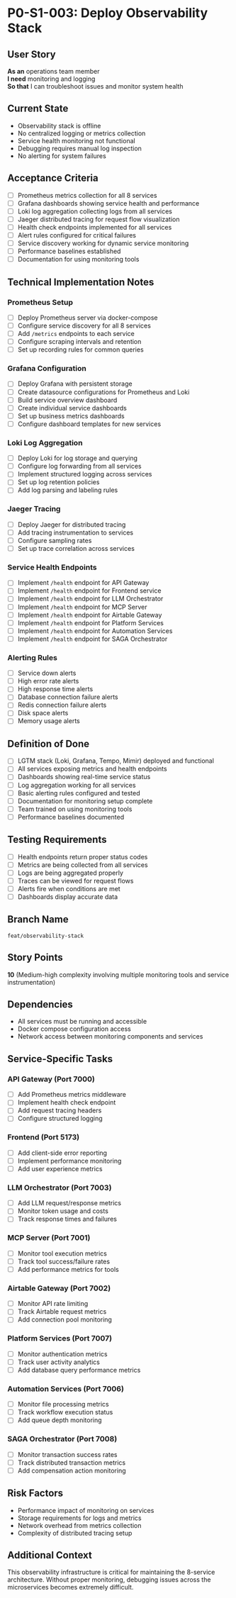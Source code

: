 # P0-S1-003: Deploy Observability Stack

## User Story
**As an** operations team member  
**I need** monitoring and logging  
**So that** I can troubleshoot issues and monitor system health

## Current State
- Observability stack is offline
- No centralized logging or metrics collection
- Service health monitoring not functional
- Debugging requires manual log inspection
- No alerting for system failures

## Acceptance Criteria
- [ ] Prometheus metrics collection for all 8 services
- [ ] Grafana dashboards showing service health and performance
- [ ] Loki log aggregation collecting logs from all services
- [ ] Jaeger distributed tracing for request flow visualization
- [ ] Health check endpoints implemented for all services
- [ ] Alert rules configured for critical failures
- [ ] Service discovery working for dynamic service monitoring
- [ ] Performance baselines established
- [ ] Documentation for using monitoring tools

## Technical Implementation Notes

### Prometheus Setup
- [ ] Deploy Prometheus server via docker-compose
- [ ] Configure service discovery for all 8 services
- [ ] Add `/metrics` endpoints to each service
- [ ] Configure scraping intervals and retention
- [ ] Set up recording rules for common queries

### Grafana Configuration
- [ ] Deploy Grafana with persistent storage
- [ ] Create datasource configurations for Prometheus and Loki
- [ ] Build service overview dashboard
- [ ] Create individual service dashboards
- [ ] Set up business metrics dashboards
- [ ] Configure dashboard templates for new services

### Loki Log Aggregation
- [ ] Deploy Loki for log storage and querying
- [ ] Configure log forwarding from all services
- [ ] Implement structured logging across services
- [ ] Set up log retention policies
- [ ] Add log parsing and labeling rules

### Jaeger Tracing
- [ ] Deploy Jaeger for distributed tracing
- [ ] Add tracing instrumentation to services
- [ ] Configure sampling rates
- [ ] Set up trace correlation across services

### Service Health Endpoints
- [ ] Implement `/health` endpoint for API Gateway
- [ ] Implement `/health` endpoint for Frontend service
- [ ] Implement `/health` endpoint for LLM Orchestrator
- [ ] Implement `/health` endpoint for MCP Server
- [ ] Implement `/health` endpoint for Airtable Gateway
- [ ] Implement `/health` endpoint for Platform Services
- [ ] Implement `/health` endpoint for Automation Services
- [ ] Implement `/health` endpoint for SAGA Orchestrator

### Alerting Rules
- [ ] Service down alerts
- [ ] High error rate alerts
- [ ] High response time alerts
- [ ] Database connection failure alerts
- [ ] Redis connection failure alerts
- [ ] Disk space alerts
- [ ] Memory usage alerts

## Definition of Done
- [ ] LGTM stack (Loki, Grafana, Tempo, Mimir) deployed and functional
- [ ] All services exposing metrics and health endpoints
- [ ] Dashboards showing real-time service status
- [ ] Log aggregation working for all services
- [ ] Basic alerting rules configured and tested
- [ ] Documentation for monitoring setup complete
- [ ] Team trained on using monitoring tools
- [ ] Performance baselines documented

## Testing Requirements
- [ ] Health endpoints return proper status codes
- [ ] Metrics are being collected from all services
- [ ] Logs are being aggregated properly
- [ ] Traces can be viewed for request flows
- [ ] Alerts fire when conditions are met
- [ ] Dashboards display accurate data

## Branch Name
`feat/observability-stack`

## Story Points
**10** (Medium-high complexity involving multiple monitoring tools and service instrumentation)

## Dependencies
- All services must be running and accessible
- Docker compose configuration access
- Network access between monitoring components and services

## Service-Specific Tasks

### API Gateway (Port 7000)
- [ ] Add Prometheus metrics middleware
- [ ] Implement health check endpoint
- [ ] Add request tracing headers
- [ ] Configure structured logging

### Frontend (Port 5173)
- [ ] Add client-side error reporting
- [ ] Implement performance monitoring
- [ ] Add user experience metrics

### LLM Orchestrator (Port 7003)
- [ ] Add LLM request/response metrics
- [ ] Monitor token usage and costs
- [ ] Track response times and failures

### MCP Server (Port 7001)
- [ ] Monitor tool execution metrics
- [ ] Track tool success/failure rates
- [ ] Add performance metrics for tools

### Airtable Gateway (Port 7002)
- [ ] Monitor API rate limiting
- [ ] Track Airtable request metrics
- [ ] Add connection pool monitoring

### Platform Services (Port 7007)
- [ ] Monitor authentication metrics
- [ ] Track user activity analytics
- [ ] Add database query performance metrics

### Automation Services (Port 7006)
- [ ] Monitor file processing metrics
- [ ] Track workflow execution status
- [ ] Add queue depth monitoring

### SAGA Orchestrator (Port 7008)
- [ ] Monitor transaction success rates
- [ ] Track distributed transaction metrics
- [ ] Add compensation action monitoring

## Risk Factors
- Performance impact of monitoring on services
- Storage requirements for logs and metrics
- Network overhead from metrics collection
- Complexity of distributed tracing setup

## Additional Context
This observability infrastructure is critical for maintaining the 8-service architecture. Without proper monitoring, debugging issues across the microservices becomes extremely difficult.